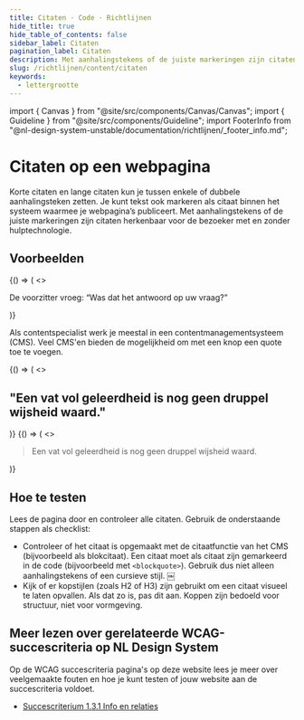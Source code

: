 ```yaml
---
title: Citaten · Code · Richtlijnen
hide_title: true
hide_table_of_contents: false
sidebar_label: Citaten
pagination_label: Citaten
description: Met aanhalingstekens of de juiste markeringen zijn citaten herkenbaar voor de bezoeker met en zonder hulptechnologie.
slug: /richtlijnen/content/citaten
keywords:
  - lettergrootte
---
```


<!-- @license CC0-1.0 -->

import { Canvas } from "@site/src/components/Canvas/Canvas";
import { Guideline } from "@site/src/components/Guideline";
import FooterInfo from "@nl-design-system-unstable/documentation/richtlijnen/\_footer_info.md";

# Citaten op een webpagina

Korte citaten en lange citaten kun je tussen enkele of dubbele aanhalingsteken zetten. Je kunt tekst ook markeren als citaat binnen het systeem waarmee je webpagina’s publiceert. Met aanhalingstekens of de juiste markeringen zijn citaten herkenbaar voor de bezoeker met en zonder hulptechnologie.

## Voorbeelden

<Guideline appearance="do" title="Plaats dubbele of enkele aanhalingstekens om een quote aan te geven.">
  <Canvas language="html">
    {() => (
      <>
        <p>
          De voorzitter vroeg: “Was dat het antwoord op uw vraag?”
        </p>
      </>
    )}
  </Canvas>
</Guideline>

Als contentspecialist werk je meestal in een contentmanagementsysteem (CMS). Veel CMS'en bieden de mogelijkheid om met een knop een quote toe te voegen.

<Guideline appearance="dont" title="Een kop gebruiken om een quote op te maken.">
  <Canvas language="html">
    {() => (
      <>
          <h2>"Een vat vol geleerdheid is nog geen druppel wijsheid waard."</h2>
      </>
    )}
  </Canvas>
</Guideline>

<Guideline appearance="do" title="Een quote opmaken met de specifiek daarvoor bedoelde mogelijkheid in het CMS.">
  <Canvas language="html">
    {() => (
      <>
          <blockquote>
          Een vat vol geleerdheid is nog geen druppel wijsheid waard.
          </blockquote>
      </>
    )}
  </Canvas>
</Guideline>

## Hoe te testen

Lees de pagina door en controleer alle citaten. Gebruik de onderstaande stappen als checklist:

- Controleer of het citaat is opgemaakt met de citaatfunctie van het CMS (bijvoorbeeld als blokcitaat).
  Een citaat moet als citaat zijn gemarkeerd in de code (bijvoorbeeld met `<blockquote>`). Gebruik dus niet alleen aanhalingstekens of een cursieve stijl. ￼
- Kijk of er kopstijlen (zoals H2 of H3) zijn gebruikt om een citaat visueel te laten opvallen.
  Als dat zo is, pas dit aan. Koppen zijn bedoeld voor structuur, niet voor vormgeving.

## Meer lezen over gerelateerde WCAG-succescriteria op NL Design System

Op de WCAG succescriteria pagina's op deze website lees je meer over veelgemaakte fouten en hoe je kunt testen of jouw website aan de succescriteria voldoet.

- [Succescriterium 1.3.1 Info en relaties](/wcag/1.3.1)

<FooterInfo />
